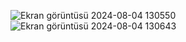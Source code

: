 ![Ekran görüntüsü 2024-08-04 130550](https://github.com/user-attachments/assets/69b53775-1455-4d41-8db6-a11903051c2f)
![Ekran görüntüsü 2024-08-04 130643](https://github.com/user-attachments/assets/df6d2a0f-ac7d-4261-a33c-e07865bb5e58)
